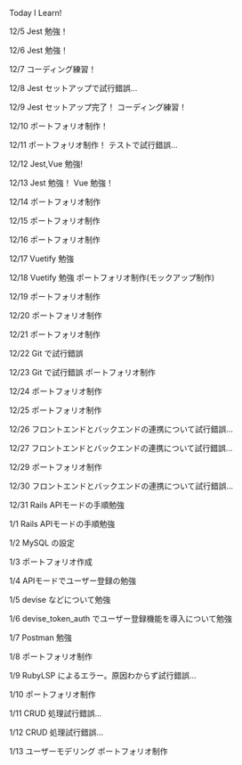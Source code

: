 Today I Learn!

12/5
Jest 勉強！

12/6
Jest 勉強！

12/7
コーディング練習！

12/8
Jest セットアップで試行錯誤...

12/9
Jest セットアップ完了！
コーディング練習！

12/10
ポートフォリオ制作！

12/11
ポートフォリオ制作！
テストで試行錯誤...

12/12
Jest,Vue 勉強!

12/13
Jest 勉強！
Vue 勉強！

12/14
ポートフォリオ制作

12/15
ポートフォリオ制作

12/16
ポートフォリオ制作

12/17
Vuetify 勉強

12/18
Vuetify 勉強
ポートフォリオ制作(モックアップ制作)

12/19
ポートフォリオ制作

12/20
ポートフォリオ制作

12/21
ポートフォリオ制作

12/22
Git で試行錯誤

12/23
Git で試行錯誤
ポートフォリオ制作

12/24
ポートフォリオ制作

12/25
ポートフォリオ制作

12/26
フロントエンドとバックエンドの連携について試行錯誤...

12/27
フロントエンドとバックエンドの連携について試行錯誤...

12/29
ポートフォリオ制作

12/30
フロントエンドとバックエンドの連携について試行錯誤...

12/31
Rails APIモードの手順勉強

1/1
Rails APIモードの手順勉強

1/2
MySQL の設定

1/3
ポートフォリオ作成

1/4
APIモードでユーザー登録の勉強

1/5
devise などについて勉強

1/6
devise_token_auth でユーザー登録機能を導入について勉強

1/7
Postman 勉強

1/8
ポートフォリオ制作

1/9
RubyLSP によるエラー。原因わからず試行錯誤...

1/10
ポートフォリオ制作

1/11
CRUD 処理試行錯誤...

1/12
CRUD 処理試行錯誤...

1/13
ユーザーモデリング
ポートフォリオ制作